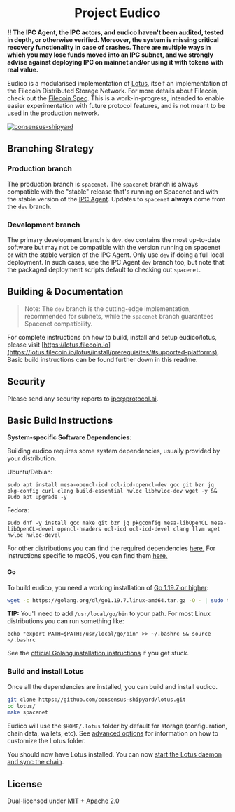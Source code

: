 <h1 align="center">Project Eudico</h1>

**‼️ The IPC Agent, the IPC actors, and eudico haven't been audited, tested in depth, or otherwise verified. Moreover, the system is missing critical recovery functionality in case of crashes. There are multiple ways in which you may lose funds moved into an IPC subnet, and we strongly advise against deploying IPC on mainnet and/or using it with tokens with real value.**

Eudico is a modularised implementation of [Lotus](https://github.com/filecoin-project/lotus), itself an implementation of the Filecoin Distributed Storage Network. For more details about Filecoin, check out the [Filecoin Spec](https://spec.filecoin.io). This is a work-in-progress, intended to enable easier experimentation with future protocol features, and is not meant to be used in the production network.

[![consensus-shipyard](https://circleci.com/gh/consensus-shipyard/lotus.svg?style=svg)](https://app.circleci.com/pipelines/github/consensus-shipyard/lotus)

## Branching Strategy

### Production branch

The production branch is `spacenet`.
The `spacenet` branch is always compatible with the "stable" release that's running on Spacenet and with the stable version of the [IPC Agent](https://github.com/consensus-shipyard/ipc-agent).
Updates to `spacenet` **always** come from the `dev` branch.

### Development branch

The primary development branch is `dev`.
`dev` contains the most up-to-date software but may not be compatible with the version running on spacenet or with the stable version of the IPC Agent. Only use `dev` if doing a full local deployment. In such cases, use the IPC Agent `dev` branch too, but note that the packaged deployment scripts default to checking out `spacenet`. 

## Building & Documentation

> Note: The `dev` branch is the cutting-edge implementation, recommended for subnets, while the `spacenet` branch guarantees Spacenet compatibility.
 
For complete instructions on how to build, install and setup eudico/lotus, please visit [https://lotus.filecoin.io](https://lotus.filecoin.io/lotus/install/prerequisites/#supported-platforms). Basic build instructions can be found further down in this readme.

## Security

Please send any security reports to ipc@protocol.ai.

## Basic Build Instructions
**System-specific Software Dependencies**:

Building eudico requires some system dependencies, usually provided by your distribution.

Ubuntu/Debian:
```
sudo apt install mesa-opencl-icd ocl-icd-opencl-dev gcc git bzr jq pkg-config curl clang build-essential hwloc libhwloc-dev wget -y && sudo apt upgrade -y
```

Fedora:
```
sudo dnf -y install gcc make git bzr jq pkgconfig mesa-libOpenCL mesa-libOpenCL-devel opencl-headers ocl-icd ocl-icd-devel clang llvm wget hwloc hwloc-devel
```

For other distributions you can find the required dependencies [here.](https://lotus.filecoin.io/lotus/install/prerequisites/#supported-platforms) For instructions specific to macOS, you can find them [here.](https://lotus.filecoin.io/lotus/install/macos/)

#### Go

To build eudico, you need a working installation of [Go 1.19.7 or higher](https://golang.org/dl/):

```bash
wget -c https://golang.org/dl/go1.19.7.linux-amd64.tar.gz -O - | sudo tar -xz -C /usr/local
```

**TIP:**
You'll need to add `/usr/local/go/bin` to your path. For most Linux distributions you can run something like:

```shell
echo "export PATH=$PATH:/usr/local/go/bin" >> ~/.bashrc && source ~/.bashrc
```

See the [official Golang installation instructions](https://golang.org/doc/install) if you get stuck.

### Build and install Lotus

Once all the dependencies are installed, you can build and install eudico.

   ```sh
   git clone https://github.com/consensus-shipyard/lotus.git
   cd lotus/
   make spacenet
   ```
 
Eudico will use the `$HOME/.lotus` folder by default for storage (configuration, chain data, wallets, etc). See [advanced options](https://lotus.filecoin.io/lotus/configure/defaults/#environment-variables) for information on how to customize the Lotus folder.

You should now have Lotus installed. You can now [start the Lotus daemon and sync the chain](https://lotus.filecoin.io/lotus/install/linux/#start-the-lotus-daemon-and-sync-the-chain).

## License

Dual-licensed under [MIT](https://github.com/filecoin-project/lotus/blob/master/LICENSE-MIT) + [Apache 2.0](https://github.com/filecoin-project/lotus/blob/master/LICENSE-APACHE)
